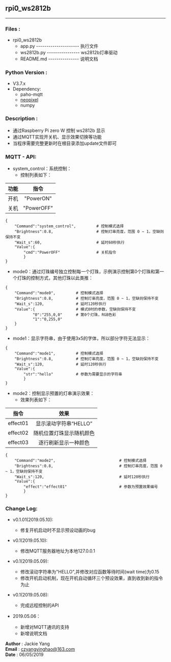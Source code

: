## rpi0_ws2812b
----------------------------------------------------

### Files :
- rpi0_ws2812b
	- app.py --------------------- 执行文件
	- ws2812b.py ---------------- ws2812b灯串驱动
	- README.md --------------- 说明文档


### Python Version : 
- V3.7.x
- Dependency:
    - paho-mqtt
    - [neopixel](https://learn.adafruit.com/adafruit-neopixel-uberguide/python-circuitpython)
    - numpy


### Description :
- 通过Raspberry Pi zero W 控制 ws2812b 显示
- 通过MQTT实现开关机、显示效果切换等功能
- 当程序需要完整更新时在根目录添加update文件即可


### MQTT - API:

- system_control：系统控制：
    - 控制列表如下：
    
|  功能  |  指令  |  
| :----: | :----: |  
|  开机  |  "PowerON" |
|  关机  |  "PowerOFF" |

```
{
    "Command":"system_control",         # 控制模式选择
    "Brightness":0.8,                   # 控制灯串亮度，范围 0 ~ 1，空缺则保持不变
    "Wait_s":60,                        # 延时60秒执行
    "Value":{
        "cmd":"PowerOFF"                # 关机指令
        }
}
```
- mode0：通过灯珠编号独立控制每一个灯珠，示例演示控制第0个灯珠和第一个灯珠的控制方式，其他灯珠以此类推：
```
{
    "Command":"mode0",         # 控制模式选择
    "Brightness":0.8,          # 控制灯串亮度，范围 0 ~ 1，空缺则保持不变
    "Wait_s":120,              # 延时120秒执行
    "Value":{                  # 模式0时的参数，空缺则保持不变
            "0":"255,0,0"      # 第0个灯珠，RGB色彩
            "1":"0,255,0"
    }
}
```
- mode1：显示字符串，由于使用3x5的字体，所以部分字符无法显示：
```
{
    "Command":"mode1",         # 控制模式选择
    "Brightness":0.8,          # 控制灯串亮度，范围 0 ~ 1，空缺则保持不变
    "Wait_s":120,              # 延时120秒执行
    "Value":{
        "str":"hello"          # 参数为需要显示的字符串
        }
}
```
- mode2：控制显示预置的灯串演示效果：
    - 效果列表如下：  

|   指令   |  效果  |
| :------: | :----: |
|  effect01  |  显示滚动字符串“HELLO” |  
|  effect02  |  随机位置灯珠显示随机颜色 |
|  effect03  |  逐行刷新显示一种颜色 |

```
{
    "Command":"mode2",                            # 控制模式选择
    "Brightness":0.8,                             # 控制灯串亮度，范围 0 ~ 1，空缺则保持不变
    "Wait_s":120,                                 # 延时120秒执行
    "Value":{
        "effect":"effect01"                       # 参数为预置效果编号
        }
}
```

### Change Log:

- v0.1.01(2019.05.10):
    - 修复开机启动时不显示预设动画的bug

- v0.1(2019.05.10):
    - 修改MQTT服务器地址为本地127.0.0.1

- v0.1(2019.05.09):
    - 修改滚动字符串为"HELLO",并修改对应函数等待时间(wait time)为0.15
    - 修改开机启动机制，现在开机自动循环三个预设效果，直到收到新的指令为止

- v0.1(2019.05.08):
    - 完成远程控制的API

- 2019.05.06：
    - 新增对MQTT通讯的支持
    - 新增说明文档


**Author**         : Jackie Yang  
**Email**          : czyangyinghao@163.com  
**Date**           : 06/05/2019
